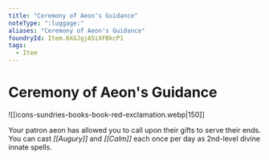```yaml
---
title: "Ceremony of Aeon's Guidance"
noteType: ":luggage:"
aliases: "Ceremony of Aeon's Guidance"
foundryId: Item.6XGJgjA5iXFBkcP1
tags:
  - Item
---
```


# Ceremony of Aeon's Guidance
![[icons-sundries-books-book-red-exclamation.webp|150]]

Your patron aeon has allowed you to call upon their gifts to serve their ends. You can cast _[[Augury]]_ and _[[Calm]]_ each once per day as 2nd-level divine innate spells.
